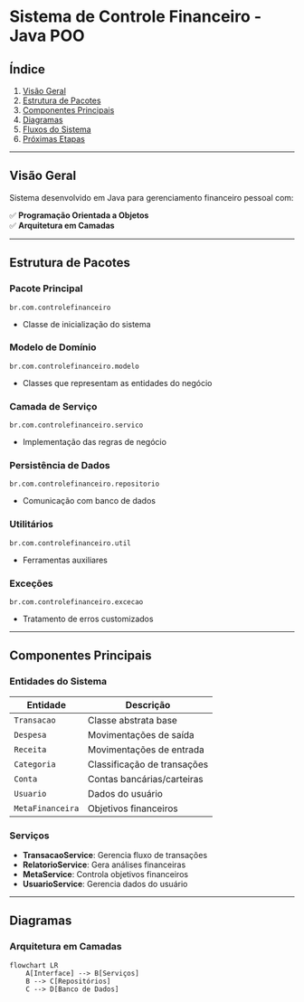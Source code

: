 # Sistema de Controle Financeiro - Java POO

## Índice
1. [Visão Geral](#visão-geral)
2. [Estrutura de Pacotes](#estrutura-de-pacotes)
3. [Componentes Principais](#componentes-principais)
4. [Diagramas](#diagramas)
5. [Fluxos do Sistema](#fluxos-do-sistema)
6. [Próximas Etapas](#próximas-etapas)

---

## Visão Geral
Sistema desenvolvido em Java para gerenciamento financeiro pessoal com:

✅ **Programação Orientada a Objetos**  
✅ **Arquitetura em Camadas**  


---

## Estrutura de Pacotes

### Pacote Principal
`br.com.controlefinanceiro`  
- Classe de inicialização do sistema

### Modelo de Domínio
`br.com.controlefinanceiro.modelo`  
- Classes que representam as entidades do negócio

### Camada de Serviço
`br.com.controlefinanceiro.servico`  
- Implementação das regras de negócio

### Persistência de Dados
`br.com.controlefinanceiro.repositorio`  
- Comunicação com banco de dados

### Utilitários
`br.com.controlefinanceiro.util`  
- Ferramentas auxiliares

### Exceções
`br.com.controlefinanceiro.excecao`  
- Tratamento de erros customizados

---

## Componentes Principais

### Entidades do Sistema

| Entidade | Descrição |
|----------|-----------|
| `Transacao` | Classe abstrata base |
| `Despesa` | Movimentações de saída |
| `Receita` | Movimentações de entrada |
| `Categoria` | Classificação de transações |
| `Conta` | Contas bancárias/carteiras |
| `Usuario` | Dados do usuário |
| `MetaFinanceira` | Objetivos financeiros |

### Serviços

- **TransacaoService**: Gerencia fluxo de transações
- **RelatorioService**: Gera análises financeiras
- **MetaService**: Controla objetivos financeiros
- **UsuarioService**: Gerencia dados do usuário

---

## Diagramas

### Arquitetura em Camadas

```mermaid
flowchart LR
    A[Interface] --> B[Serviços]
    B --> C[Repositórios]
    C --> D[Banco de Dados]
